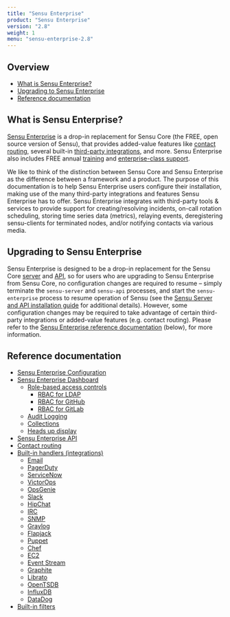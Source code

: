 ```yaml
---
title: "Sensu Enterprise"
product: "Sensu Enterprise"
version: "2.8"
weight: 1
menu: "sensu-enterprise-2.8"
---
```


## Overview

- [What is Sensu Enterprise?](#what-is-sensu-enterprise)
- [Upgrading to Sensu Enterprise](#upgrading-to-sensu-enterprise)
- [Reference documentation](#reference-documentation)

## What is Sensu Enterprise?

[Sensu Enterprise][1] is a drop-in replacement for Sensu Core (the FREE, open
source version of Sensu), that provides added-value features like [contact
routing][2], several built-in [third-party integrations][3], and more. Sensu
Enterprise also includes FREE annual [training][4] and [enterprise-class
support][5].

We like to think of the distinction between Sensu Core and Sensu Enterprise as
the difference between a framework and a product. The purpose of this
documentation is to help Sensu Enterprise users configure their installation,
making use of the many third-party integrations and features Sensu Enterprise
has to offer. Sensu Enterprise integrates with third-party tools & services to
provide support for creating/resolving incidents, on-call rotation scheduling,
storing time series data (metrics), relaying events, deregistering sensu-clients
for terminated nodes, and/or notifying contacts via various media.

## Upgrading to Sensu Enterprise

Sensu Enterprise is designed to be a drop-in replacement for the Sensu Core
[server][6] and [API][7], so for users who are upgrading to Sensu Enterprise
from Sensu Core, no configuration changes are required to resume – simply
terminate the `sensu-server` and `sensu-api` processes, and start the
`sensu-enterprise` process to resume  operation of Sensu (see the [Sensu Server
and API installation guide][8] for  additional details). However, some
configuration changes may be required to take  advantage of certain third-party
integrations or added-value features (e.g. contact routing). Please refer to the
[Sensu Enterprise reference documentation][9] (below), for more
information.

## Reference documentation

- [Sensu Enterprise Configuration](configuration)
- [Sensu Enterprise Dashboard](dashboard)
  - [Role-based access controls](rbac/overview)
    - [RBAC for LDAP](rbac/rbac-for-ldap)
    - [RBAC for GitHub](rbac/rbac-for-github)
    - [RBAC for GitLab](rbac/rbac-for-gitlab)
  - [Audit Logging](rbac/audit-logging)
  - [Collections](collections)
  - [Heads up display](hud)
- [Sensu Enterprise API](api)
- [Contact routing](contact-routing)
- [Built-in handlers (integrations)](built-in-handlers)
  - [Email](integrations/email)
  - [PagerDuty](integrations/pagerduty)
  - [ServiceNow](integrations/servicenow)
  - [VictorOps](integrations/victorops)
  - [OpsGenie](integrations/opsgenie)
  - [Slack](integrations/slack)
  - [HipChat](integrations/hipchat)
  - [IRC](integrations/irc)
  - [SNMP](integrations/snmp)
  - [Graylog](integrations/graylog)
  - [Flapjack](integrations/flapjack)
  - [Puppet](integrations/puppet)
  - [Chef](integrations/chef)
  - [EC2](integrations/ec2)
  - [Event Stream](integrations/event_stream)
  - [Graphite](integrations/graphite)
  - [Librato](integrations/librato)
  - [OpenTSDB](integrations/opentsdb)
  - [InfluxDB](integrations/influxdb)
  - [DataDog](integrations/datadog)
- [Built-in filters](built-in-filters)


[1]:  /sensu-enterprise
[2]:  contact-routing
[3]:  built-in-handlers
[4]:  /training
[5]:  https://sensuapp.org/support
[6]:  /sensu-core/1.2/reference/server
[7]:  /sensu-core/1.2/api/overview
[8]:  installation/install-sensu-server-api#sensu-enterprise
[9]:  #reference-documentation
